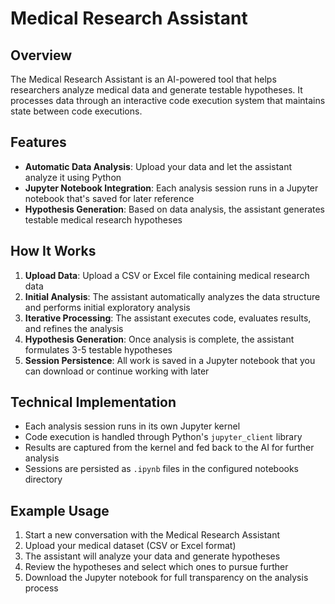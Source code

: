 # Medical Research Assistant

## Overview

The Medical Research Assistant is an AI-powered tool that helps researchers analyze medical data and generate testable hypotheses. It processes data through an interactive code execution system that maintains state between code executions.

## Features

- **Automatic Data Analysis**: Upload your data and let the assistant analyze it using Python
- **Jupyter Notebook Integration**: Each analysis session runs in a Jupyter notebook that's saved for later reference
- **Hypothesis Generation**: Based on data analysis, the assistant generates testable medical research hypotheses

## How It Works

1. **Upload Data**: Upload a CSV or Excel file containing medical research data
2. **Initial Analysis**: The assistant automatically analyzes the data structure and performs initial exploratory analysis
3. **Iterative Processing**: The assistant executes code, evaluates results, and refines the analysis
4. **Hypothesis Generation**: Once analysis is complete, the assistant formulates 3-5 testable hypotheses
5. **Session Persistence**: All work is saved in a Jupyter notebook that you can download or continue working with later

## Technical Implementation

- Each analysis session runs in its own Jupyter kernel
- Code execution is handled through Python's `jupyter_client` library
- Results are captured from the kernel and fed back to the AI for further analysis
- Sessions are persisted as `.ipynb` files in the configured notebooks directory

## Example Usage

1. Start a new conversation with the Medical Research Assistant
2. Upload your medical dataset (CSV or Excel format)
3. The assistant will analyze your data and generate hypotheses
4. Review the hypotheses and select which ones to pursue further
5. Download the Jupyter notebook for full transparency on the analysis process 
